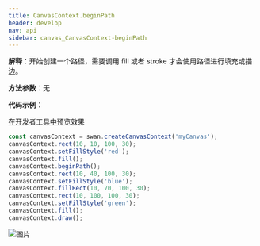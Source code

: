 ```yaml
---
title: CanvasContext.beginPath
header: develop
nav: api
sidebar: canvas_CanvasContext-beginPath
---
```





 


**解释**：开始创建一个路径，需要调用 fill 或者 stroke 才会使用路径进行填充或描边。

**方法参数**：无

**代码示例**：

<a href="swanide://fragment/74a4bfc69db830725b7bac2eb6eca3911573723257254" title="在开发者工具中预览效果" target="_self">在开发者工具中预览效果</a>

```js
const canvasContext = swan.createCanvasContext('myCanvas');
canvasContext.rect(10, 10, 100, 30);
canvasContext.setFillStyle('red');
canvasContext.fill();
canvasContext.beginPath();
canvasContext.rect(10, 40, 100, 30);
canvasContext.setFillStyle('blue');
canvasContext.fillRect(10, 70, 100, 30);
canvasContext.rect(10, 100, 100, 30);
canvasContext.setFillStyle('green');
canvasContext.fill();
canvasContext.draw();
```

![图片](../../../../img/api/canvas/beginPath.png)

